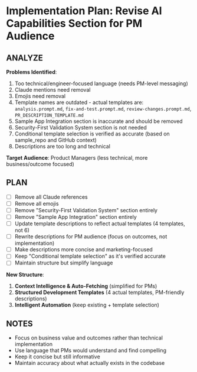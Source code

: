 # Implementation Plan: Revise AI Capabilities Section for PM Audience

## ANALYZE

**Problems Identified**:

1. Too technical/engineer-focused language (needs PM-level messaging)
2. Claude mentions need removal
3. Emojis need removal
4. Template names are outdated - actual templates are: `analysis.prompt.md`, `fix-and-test.prompt.md`, `review-changes.prompt.md`, `PR_DESCRIPTION_TEMPLATE.md`
5. Sample App Integration section is inaccurate and should be removed
6. Security-First Validation System section is not needed
7. Conditional template selection is verified as accurate (based on sample_repo and GitHub context)
8. Descriptions are too long and technical

**Target Audience**: Product Managers (less technical, more business/outcome focused)

## PLAN

- [ ] Remove all Claude references
- [ ] Remove all emojis
- [ ] Remove "Security-First Validation System" section entirely
- [ ] Remove "Sample App Integration" section entirely
- [ ] Update template descriptions to reflect actual templates (4 templates, not 6)
- [ ] Rewrite descriptions for PM audience (focus on outcomes, not implementation)
- [ ] Make descriptions more concise and marketing-focused
- [ ] Keep "Conditional template selection" as it's verified accurate
- [ ] Maintain structure but simplify language

**New Structure**:

1. **Context Intelligence & Auto-Fetching** (simplified for PMs)
2. **Structured Development Templates** (4 actual templates, PM-friendly descriptions)
3. **Intelligent Automation** (keep existing + template selection)

## NOTES

- Focus on business value and outcomes rather than technical implementation
- Use language that PMs would understand and find compelling
- Keep it concise but still informative
- Maintain accuracy about what actually exists in the codebase
